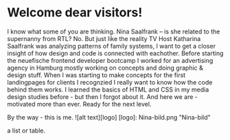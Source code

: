 # Welcome dear visitors!

I know what some of you are thinking. Nina Saalfrank – is she related to the supernanny from RTL? No. But just like the reality TV Host Katharina Saalfrank was analyzing patterns of family systems, I want to get a closer insight of how design and code is connected with eachother.
Before starting the neuefische frontend developer bootcamp I worked for an advertising agency in Hamburg mostly working on concepts and doing graphic & design stuff. When I was starting to make concepts for the first landingpages for clients I recognzied I really want to know how the code behind them works. I learned the basics of HTML and CSS in my media design studies before - but then I forgot about it. And here we are - motivated more than ever. Ready for the next level.

By the way - this is me.
![alt text][logo]
[logo]: Nina-bild.png "Nina-bild"

a list or table.
